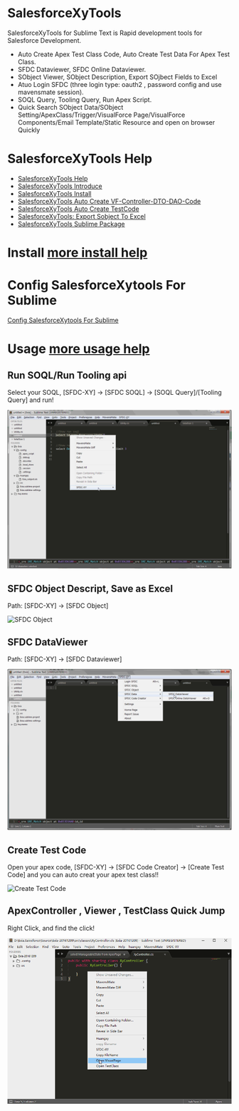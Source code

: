 # SalesforceXyTools

SalesforceXyTools for Sublime Text is Rapid development tools for Salesforce Development.

* Auto Create Apex Test Class Code, Auto Create Test Data For Apex Test Class.
* SFDC Dataviewer, SFDC Online Dataviewer.
* SObject Viewer, SObject Description, Export SOjbect Fields to Excel
* Atuo Login SFDC (three login type: oauth2 , password config and use mavensmate session).
* SOQL Query, Tooling Query, Run Apex Script.
* Quick Search SObject Data/SObject Setting/ApexClass/Trigger/VisualForce Page/VisualForce Components/Email Template/Static Resource and open on browser Quickly

# SalesforceXyTools Help

  * [SalesforceXyTools Help](http://salesforcexytools.com/Salesforce/SalesforceXyTools-For-Sublime.html)
  * [SalesforceXyTools Introduce](http://salesforcexytools.com/Salesforce/SalesforceXyTools-For-Sublime.html#SalesforceXyTools-for-Sublime)
  * [SalesforceXyTools Install](http://salesforcexytools.com/Salesforce/SalesforceXyTools-For-Sublime.html#How-to-Install)
  * [SalesforceXyTools Auto Create VF-Controller-DTO-DAO-Code](http://salesforcexytools.com/Salesforce/SalesforceXyTools-For-Sublime.html#Auto-Create-TestCode)
  * [SalesforceXyTools Auto Create TestCode](http://salesforcexytools.com/Salesforce/SalesforceXyTools-For-Sublime.html#Auto-Create-TestCode)
  * [SalesforceXyTools: Export Sobject To Excel](http://salesforcexytools.com/Salesforce/SalesforceXyTools-For-Sublime.html#SalesforceXyTools-Export-Soject-To-Excel)
  * [SalesforceXyTools Sublime Package](https://packagecontrol.io/packages/SalesforceXyTools)


# Install [more install help](http://salesforcexytools.com/Salesforce/SalesforceXyTools-For-Sublime.html#How-to-Install)

# Config SalesforceXytools For Sublime
[Config SalesforceXytools For Sublime](http://salesforcexytools.com/Salesforce/SalesforceXyTools-For-Sublime.html#Config)

# Usage [more usage help](http://salesforcexytools.com/Salesforce/SalesforceXyTools-For-Sublime.html)

## Run SOQL/Run Tooling api
Select your SOQL, [SFDC-XY] -> [SFDC SOQL] -> [SOQL Query]/[Tooling Query] and run!

![Run SOQL](https://github.com/exiahuang/XyHelp/blob/master/SalesforceXyTools/sfdc_soql.gif?raw=true)


## SFDC Object Descript, Save as Excel
Path: [SFDC-XY] -> [SFDC Object]

![SFDC Object](https://github.com/exiahuang/XyHelp/blob/master/SalesforceXyTools/sfdc_object.gif?raw=true)


## SFDC DataViewer
Path: [SFDC-XY] -> [SFDC Dataviewer]

![SFDC Object](https://github.com/exiahuang/XyHelp/blob/master/SalesforceXyTools/dataviwer.gif?raw=true)


## Create Test Code
Open your apex code, [SFDC-XY] -> [SFDC Code Creator] -> [Create Test Code] and you can auto creat your apex test class!! 

![Create Test Code](https://github.com/exiahuang/XyHelp/blob/master/SalesforceXyTools/test_class_create.gif?raw=true)


## ApexController , Viewer , TestClass Quick Jump 
Right Click, and find the click!

![Controller_VF_Jump](https://github.com/exiahuang/XyHelp/blob/master/SalesforceXyTools/Controller_VF_Jump.gif?raw=true)

